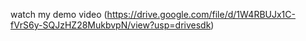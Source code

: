 watch my demo video (https://drive.google.com/file/d/1W4RBUJx1C-fVrS6y-SQJzHZ28MukbvpN/view?usp=drivesdk)

<!--
**100selva/100selva** is a ✨ _special_ ✨ repository because its `README.md` (this file) appears on your GitHub profile.

Here are some ideas to get you started:

- 🔭 I’m currently working on ...
- 🌱 I’m currently learning ...
- 👯 I’m looking to collaborate on ...
- 🤔 I’m looking for help with ...
- 💬 Ask me about ...
- 📫 How to reach me: ...
- 😄 Pronouns: ...
- ⚡ Fun fact: ...
-->
